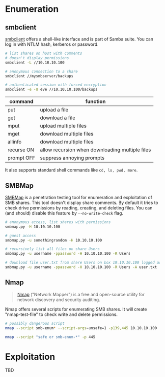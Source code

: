 # Enumeration

## smbclient

[smbclient](https://linux.die.net/man/1/smbclient) offers a shell-like
interface and is part of Samba suite. You can log in with NTLM hash,
kerberos or password.

```bash
# list shares on host with comments
# doesn't display permissions
smbclient -L //10.10.10.100

# anonymous connection to a share
smbclient //mysmbserver/backups

# authenticated session with forced encryption
smbclient -e -U eve //10.10.10.100/backups
```

| command       | function                                          |
| ------------- | ------------------------------------------------- |
| put           | upload a file                                     |
| get           | download a file                                   |
| mput          | upload multiple files                             |
| mget          | download multiple files                           |
| allinfo       | download multiple files                           |
| recurse ON    | allow recursion when downloading multiple files   |
| prompt OFF    | suppress annoying prompts                         |

It also supports standard shell commands like `cd, ls, pwd, more`.

## SMBMap

[SMBMap](https://github.com/ShawnDEvans/smbmap) is a penetration testing tool
for enumeration and exploitation of SMB shares. This tool doesn't display
share comments. By default it tries to check drive permissions by reading, creating,
and deleting files. You can (and should) disable this feature by `--no-write-check`
flag.

```bash
# anonymous access, list shares with permissions
smbmap.py -H 10.10.10.100

# guest access
smbmap.py -u somethingrandom -H 10.10.10.100

# recursively list all files on share Users
smbmap.py -u username -ppassword -H 10.10.10.100 -R Users

# download file user.txt from share Users on box 10.10.10.100 logged as user username
smbmap.py -u username -ppassword -H 10.10.10.100 -R Users -A user.txt
```

## Nmap

> [Nmap](https://nmap.org/) ("Network Mapper") is a free and open-source
> utility for network discovery and security auditing.

Nmap offers several scripts for enumerating SMB shares. It will
create "nmap-test-file" to check write and delete permissions.

```bash
# possibly dangerous script
nmap --script smb-enum* --script-args=unsafe=1 -p139,445 10.10.10.100

nmap --script "safe or smb-enum-*" -p 445
```

# Exploitation

TBD
